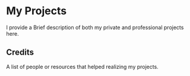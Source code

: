 

# My Projects

I provide a Brief description of both my private and professional projects here.

## Credits

A list of people or resources that helped realizing my projects.
